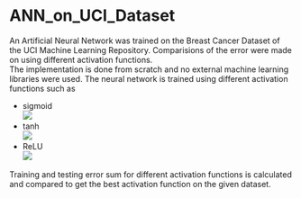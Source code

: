 # ANN_on_UCI_Dataset
An Artificial Neural Network was trained on the Breast Cancer Dataset of the UCI Machine Learning Repository. Comparisions of the error were made on using different activation functions.
<br>The implementation is done from scratch and no external machine learning libraries were used. The neural network is trained using different activation functions such as 
<ul>
    <li>sigmoid <br><img src="https://miro.medium.com/max/1200/1*a04iKNbchayCAJ7-0QlesA.png">
    <li>tanh  <br><img src="https://production-media.paperswithcode.com/methods/Screen_Shot_2020-05-27_at_4.23.22_PM_dcuMBJl.png">
    <li>ReLU <br><img src="https://miro.medium.com/max/357/1*oePAhrm74RNnNEolprmTaQ.png">
</ul>
    Training and testing error sum for different activation functions is calculated and compared to get the best activation function on the given dataset.
